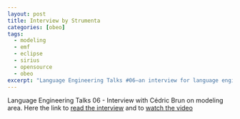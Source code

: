 ```yaml
---
layout: post
title: Interview by Strumenta
categories: [obeo]
tags:
  - modeling
  - emf
  - eclipse
  - sirius
  - opensource
  - obeo
excerpt: "Language Engineering Talks #06—an interview for language engineering and modeling readers—sharing perspectives on OSS tooling and why it matters."
---
```


Language Engineering Talks 06 - Interview with Cédric Brun on modeling area.
Here the link to [read the interview](https://tomassetti.me/interview-with-cedric-brun/) and to [watch the video](https://www.youtube.com/watch?v=gQkrlq5-osA)

